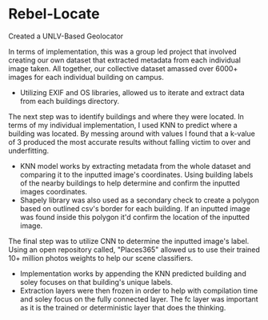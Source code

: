 # Rebel-Locate
Created a UNLV-Based Geolocator

In terms of implementation, this was a group led project that involved creating our own dataset that extracted metadata from each individual image taken. All together, our collective dataset amassed over 6000+ images for each individual building on campus. 
- Utilizing EXIF and OS libraries, allowed us to iterate and extract data from each buildings directory.

The next step was to identify buildings and where they were located. In terms of my individual implementation, I used KNN to predict where a building was located. By messing around with values I found that a k-value of 3 produced the most accurate results without falling victim to over and underfitting. 
- KNN model works by extracting metadata from the whole dataset and comparing it to the inputted image's coordinates. Using building labels of the nearby buildings to help determine and confirm the inputted images coordinates.
- Shapely library was also used as a secondary check to create a polygon based on outlined csv's border for each building. If an inputted image was found inside this polygon it'd confirm the location of the inputted image.

The final step was to utilize CNN to determine the inputted image's label. Using an open repository called, "Places365" allowed us to use their trained 10+ million photos weights to help our scene classifiers.
- Implementation works by appending the KNN predicted building and soley focuses on that building's unique labels.
- Extraction layers were then frozen in order to help with compilation time and soley focus on the fully connected layer. The fc layer was important as it is the trained or deterministic layer that does the thinking.
